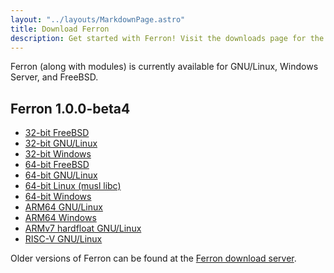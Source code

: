 ```yaml
---
layout: "../layouts/MarkdownPage.astro"
title: Download Ferron
description: Get started with Ferron! Visit the downloads page for the latest stable releases to find your perfect fit!
---
```


Ferron (along with modules) is currently available for GNU/Linux, Windows Server, and FreeBSD.

## Ferron 1.0.0-beta4

- [32-bit FreeBSD](https://downloads.ferronweb.org/1.0.0-beta4/ferron-1.0.0-beta4-i686-unknown-freebsd.zip)
- [32-bit GNU/Linux](https://downloads.ferronweb.org/1.0.0-beta4/ferron-1.0.0-beta4-i686-unknown-linux-gnu.zip)
- [32-bit Windows](https://downloads.ferronweb.org/1.0.0-beta4/ferron-1.0.0-beta4-i686-pc-windows-msvc.zip)
- [64-bit FreeBSD](https://downloads.ferronweb.org/1.0.0-beta4/ferron-1.0.0-beta4-x86_64-unknown-freebsd.zip)
- [64-bit GNU/Linux](https://downloads.ferronweb.org/1.0.0-beta4/ferron-1.0.0-beta4-x86_64-unknown-linux-gnu.zip)
- [64-bit Linux (musl libc)](https://downloads.ferronweb.org/1.0.0-beta4/ferron-1.0.0-beta4-x86_64-unknown-linux-musl.zip)
- [64-bit Windows](https://downloads.ferronweb.org/1.0.0-beta4/ferron-1.0.0-beta4-x86_64-pc-windows-msvc.zip)
- [ARM64 GNU/Linux](https://downloads.ferronweb.org/1.0.0-beta4/ferron-1.0.0-beta4-aarch64-unknown-linux-gnu.zip)
- [ARM64 Windows](https://downloads.ferronweb.org/1.0.0-beta4/ferron-1.0.0-beta4-aarch64-pc-windows-msvc.zip)
- [ARMv7 hardfloat GNU/Linux](https://downloads.ferronweb.org/1.0.0-beta4/ferron-1.0.0-beta4-armv7-unknown-linux-gnueabihf.zip)
- [RISC-V GNU/Linux](https://downloads.ferronweb.org/1.0.0-beta4/ferron-1.0.0-beta4-riscv64gc-unknown-linux-gnu.zip)

Older versions of Ferron can be found at the [Ferron download server](https://downloads.ferronweb.org/).
